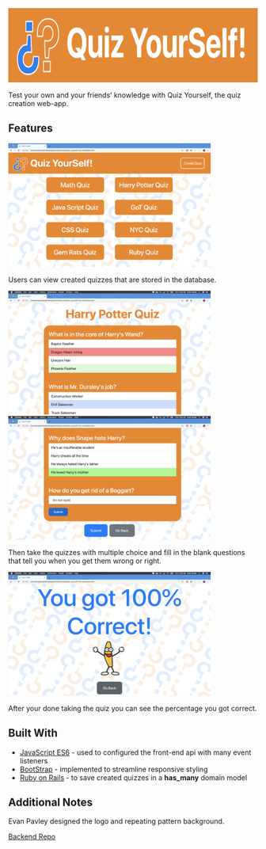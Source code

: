 <img alt="qysLogo" src="Screenshots/qysLOGO.png" width="749px" height="150px">

Test your own and your friends’ knowledge with Quiz Yourself, the quiz creation web-app.

## Features

<img alt="qysScreenshot" src="Screenshots/qysHOMEss.png" width="409px" height="250px">

Users can view created quizzes that are stored in the database.

<img alt="qysScreenshot" src="Screenshots/qysMCss.png" width="409px" height="250px">
<img alt="qysScreenshot" src="Screenshots/qysFIss.png" width="409px" height="250px">

Then take the quizzes with multiple choice and fill in the blank questions that tell you when you get them wrong or right.

<img alt="qysScreenshot" src="Screenshots/qysFINISHss.png" width="409px" height="250px">

After your done taking the quiz you can see the percentage you got correct.

## Built With

* [JavaScript ES6](https://developer.mozilla.org/en-US/docs/Web/JavaScript) - used to configured the front-end api with many event listeners
* [BootStrap](https://getbootstrap.com/) - implemented to streamline responsive styling
* [Ruby on Rails](https://rubyonrails.org/) - to save created quizzes in a **has_many** domain model

## Additional Notes

Evan Pavley designed the logo and repeating pattern background.

[Backend Repo](https://github.com/EvanPavley/quiz-yourself-back-end)
